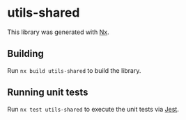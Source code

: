 # utils-shared

This library was generated with [Nx](https://nx.dev).

## Building

Run `nx build utils-shared` to build the library.

## Running unit tests

Run `nx test utils-shared` to execute the unit tests via [Jest](https://jestjs.io).
